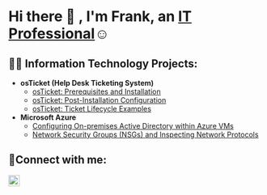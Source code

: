 <h1>Hi there 👋
, I'm Frank, an <a href="[https://linkedin.com/in/frank-c-43656a5](https://www.linkedin.com/in/frank-c-43656a5/)">IT Professional</a>☺</h1>

<h2>👨‍💻 Information Technology Projects:</h2>

- <b>osTicket (Help Desk Ticketing System)</b>
  - [osTicket: Prerequisites and Installation](https://github.com/realflchang/osticket-prereqs)
  - [osTicket: Post-Installation Configuration](https://github.com/realflchang/post-install-config)
  - [osTicket: Ticket Lifecycle Examples](https://github.com/realflchang/ticket-lifecycle)
- <b>Microsoft Azure</b>
  - [Configuring On-premises Active Directory within Azure VMs](https://github.com/realflchang/configure-ad)
  - [Network Security Groups (NSGs) and Inspecting Network Protocols](https://github.com/realflchang/azure-network-protocols)

<h2>🤳Connect with me:</h2>

[<img align="left" alt="Frank | LinkedIn" width="22px" src="https://cdn.jsdelivr.net/npm/simple-icons@v3/icons/linkedin.svg" />][linkedin]

[linkedin]: [https://linkedin.com/in/frank-c-43656a5](https://www.linkedin.com/in/frank-c-43656a5/)

<!--
**realflchang/realflchang** is a ✨ _special_ ✨ repository because its `README.md` (this file) appears on your GitHub profile.

Here are some ideas to get you started:

- 🔭 I’m currently working on ...
- 🌱 I’m currently learning ...
- 👯 I’m looking to collaborate on ...
- 🤔 I’m looking for help with ...
- 💬 Ask me about ...
- 📫 How to reach me: ...
- 😄 Pronouns: ...
- ⚡ Fun fact: ...
-->
